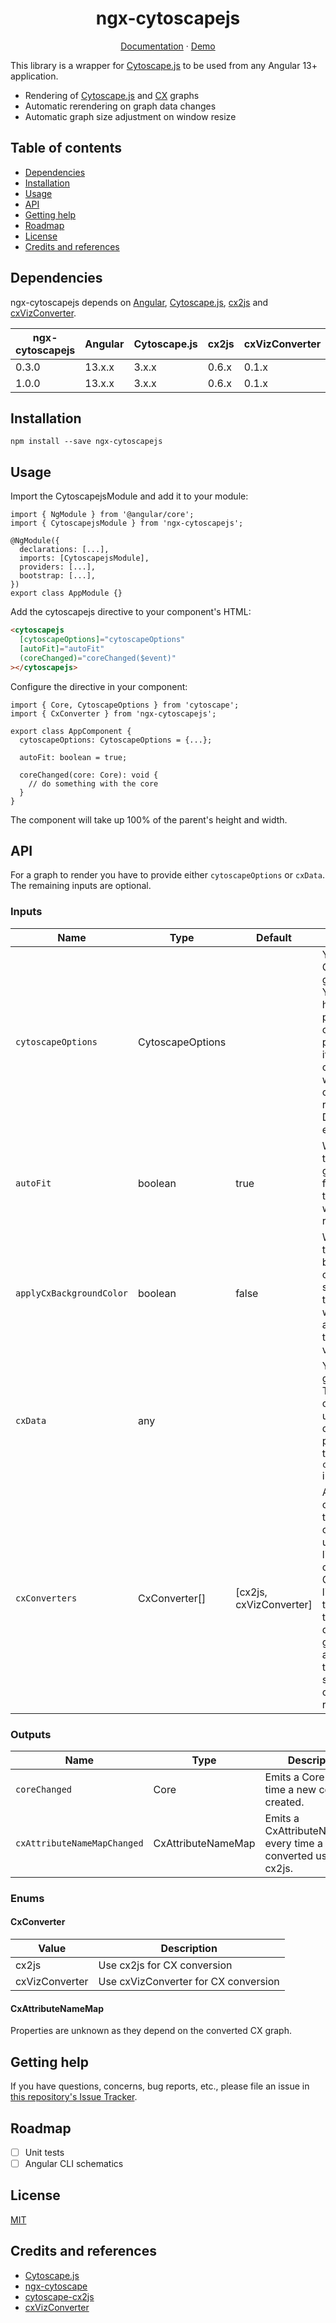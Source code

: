 <h1 align="center">ngx-cytoscapejs</h1>

<p align="center">
  <a href="https://9von10.github.io/ngx-cytoscapejs/">Documentation</a>
  ·
  <a href="https://9von10.github.io/ngx-cytoscapejs/demo-app/">Demo</a>
</p>

This library is a wrapper for [Cytoscape.js](https://js.cytoscape.org/) to be used from any Angular 13+ application.

- Rendering of [Cytoscape.js](https://js.cytoscape.org/) and [CX](https://home.ndexbio.org/data-model/) graphs
- Automatic rerendering on graph data changes
- Automatic graph size adjustment on window resize

## Table of contents

- [Dependencies](#dependencies)
- [Installation](#installation)
- [Usage](#usage)
- [API](#api)
- [Getting help](#getting-help)
- [Roadmap](#roadmap)
- [License](#license)
- [Credits and references](#credits-and-references)

## Dependencies

ngx-cytoscapejs depends on [Angular](https://angular.io/), [Cytoscape.js](https://js.cytoscape.org/), [cx2js](https://github.com/cytoscape/cx2js) and [cxVizConverter](https://github.com/cytoscape/cx-viz-converter).

| ngx-cytoscapejs | Angular | Cytoscape.js | cx2js | cxVizConverter | lodash |
| --------------- | ------- | ------------ | ----- | -------------- | ------ |
| 0.3.0           | 13.x.x  | 3.x.x        | 0.6.x | 0.1.x          | 4.x.x  |
| 1.0.0           | 13.x.x  | 3.x.x        | 0.6.x | 0.1.x          |        |

## Installation

```shell
npm install --save ngx-cytoscapejs
```

## Usage

Import the CytoscapejsModule and add it to your module:

```tsx
import { NgModule } from '@angular/core';
import { CytoscapejsModule } from 'ngx-cytoscapejs';

@NgModule({
  declarations: [...],
  imports: [CytoscapejsModule],
  providers: [...],
  bootstrap: [...],
})
export class AppModule {}
```

Add the cytoscapejs directive to your component's HTML:

```html
<cytoscapejs
  [cytoscapeOptions]="cytoscapeOptions"
  [autoFit]="autoFit"
  (coreChanged)="coreChanged($event)"
></cytoscapejs>
```

Configure the directive in your component:

```tsx
import { Core, CytoscapeOptions } from 'cytoscape';
import { CxConverter } from 'ngx-cytoscapejs';

export class AppComponent {
  cytoscapeOptions: CytoscapeOptions = {...};

  autoFit: boolean = true;

  coreChanged(core: Core): void {
    // do something with the core
  }
}
```

The component will take up 100% of the parent's height and width.

## API

For a graph to render you have to provide either `cytoscapeOptions` or `cxData`. The remaining inputs are optional.

### Inputs

| Name                     | Type             | Default                 | Description                                                                                                                                                                                      |
| ------------------------ | ---------------- | ----------------------- | ------------------------------------------------------------------------------------------------------------------------------------------------------------------------------------------------ |
| `cytoscapeOptions`       | CytoscapeOptions |                         | Your Cytoscape graph data. You don't have to provide the container property as it will be overwritten with the component's referenced DOM element.                                               |
| `autoFit`                | boolean          | true                    | When set to true the graph will be fit every time the browser window is resized.                                                                                                                 |
| `applyCxBackgroundColor` | boolean          | false                   | When set to true, the background color specified in the CX1 file will be applied to the visualization.                                                                                           |
| `cxData`                 | any              |                         | Your CX graph data. The data is converted using the the converters provided in the `cxConverters` input.                                                                                         |
| `cxConverters`           | CxConverter[]    | [cx2js, cxVizConverter] | Allows customizing the converters used by the library to convert the CX data. The library tries to convert the input data in the given order and renders the first successful conversion result. |

### Outputs

| Name                        | Type               | Description                                                             |
| --------------------------- | ------------------ | ----------------------------------------------------------------------- |
| `coreChanged`               | Core               | Emits a Core every time a new core is created.                          |
| `cxAttributeNameMapChanged` | CxAttributeNameMap | Emits a CxAttributeNameMap every time a graph is converted using cx2js. |

### Enums

#### CxConverter

| Value          | Description                          |
| -------------- | ------------------------------------ |
| cx2js          | Use cx2js for CX conversion          |
| cxVizConverter | Use cxVizConverter for CX conversion |

#### CxAttributeNameMap

Properties are unknown as they depend on the converted CX graph.

## Getting help

If you have questions, concerns, bug reports, etc., please file an issue in [this repository's Issue Tracker](https://github.com/9von10/ngx-cytoscapejs/issues).

## Roadmap

- [ ] Unit tests
- [ ] Angular CLI schematics

## License

[MIT](LICENSE)

## Credits and references

- [Cytoscape.js](https://js.cytoscape.org/)
- [ngx-cytoscape](https://github.com/calvinvette/ngx-cytoscape)
- [cytoscape-cx2js](https://github.com/cytoscape/cx2js)
- [cxVizConverter](https://github.com/cytoscape/cx-viz-converter)
